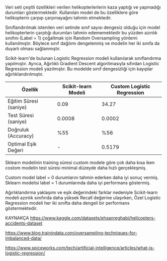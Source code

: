 Veri seti çeşitli özellikleri verilen helikopterlerlerin kaza yaptığı ve yapmadığı durumları göstermektedir. Kullanılan model de bu özelliklere göre helikopterin çarpıp çarpmayağını tahmin etmektedir.

Sınıflandırılmak istenilen veri setinde sınıf sayısı dengesiz olduğu için model helikopterlerin çarptığı durumları tahmin edememektedir bu yüzden azınlık sınıfını (Label = 1) çoğaltmak için Random Oversampling yöntemi kullanılmıştır. Böylece sınıf dağılımı dengelenmiş ve modelin her iki sınıfa da duyarlı olması sağlanmıştır.

Scikit-learn'de bulunan Logistic Regression modeli kullanılarak sınıflandırma yapılmıştır. Ayrıca, Ağırlıklı Gradient Descent algoritmasıyla sıfırdan Logistic Regression modeli yazılmıştır. Bu modelde sınıf dengesizliği için kayıplar ağırlıklandırılmıştır.

  | Özellik                | Scikit-learn Modeli        | Custom Logistic Regression |
  |------------------------|----------------------------|----------------------------|
  | Eğitim Süresi (saniye) | 0.09                       | 34.27                      |
  | Test Süresi (saniye)   | 0.0008                     | 0.0002                     |
  | Doğruluk (Accuracy)    | %55                        | %56                        |
  | Optimal Eşik Değeri    | -                          | 0.5179                     |
  
Sklearn modelinin training süresi custom modele göre çok daha kısa iken costom modelin test süresi minimal düzeyde daha hızlı gerçekleşmiş.

Custom model label = 0 durumlarını tahmin ederken daha iyi sonuç vermiş. Sklearn modelisi label = 1 durumlarında daha iyi performans göstermiş.

Ağırlıklandırma yaklaşımı ve eşik değerindeki farklar nedeniyle Scikit-learn modeli azınlık sınıfında daha yüksek Recall değerine ulaşırken, Özel Logistic Regression modeli her iki sınıfta daha dengeli bir performans göstermektedir.

KAYNAKÇA
https://www.kaggle.com/datasets/ehsanreghabi/helicopters-accidents-dataset

https://www.blog.trainindata.com/oversampling-techniques-for-imbalanced-data/

https://www.spiceworks.com/tech/artificial-intelligence/articles/what-is-logistic-regression/

